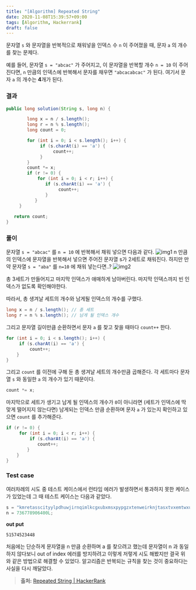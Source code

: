 ```yaml
---
title: "[Algorithm] Repeated String"
date: 2020-11-08T15:39:57+09:00
tags: [Algorithm, Hackerrank]
draft: false
---
```

문자열 `s` 와 문자열을 반복적으로 채워넣을 인덱스 수 `n` 이 주어졌을 때, 문자 `a` 의 개수를 찾는 문제다.

예를 들어, 문자열 `s = "abcac"` 가 주어지고, 이 문자열을 반복할 개수  `n = 10` 이 주어진다면, `n` 만큼의 인덱스에 반복해서 문자를 채우면  `"abcacabcac"` 가 된다. 여기서 문자 `a` 의 개수는 **4**개가 된다. 

### 결과
```java
public long solution(String s, long n) {

        long x = n / s.length();
        long r = n % s.length();
        long count = 0;

        for (int i = 0; i < s.length(); i++) {
             if (s.charAt(i) == 'a') {
                  count++;
             }
        }
        count *= x;
        if (r != 0) {
            for (int i = 0; i < r; i++) {
               if (s.charAt(i) == 'a') {
                    count++;
               }
           }
     }
     
   return count;
}
```

### 풀이

문자열 `s = "abcac"` 를  `n = 10` 에 반복해서 채워 넣으면 다음과 같다.
![img1](/images/2020/11/hackerrank1.png)
n 만큼의 인덱스에 문자열을 반복해서 넣으면 주어진 문자열 s가 2세트로 채워진다.
하지만 만약 문자열 `s = "aba"` 를 `n=10` 에 채워 넣는다면..?
![img2](/images/2020/11/hackerrank2.png)

총 3세트가 만들어지고 마지막 인덱스가 애매하게 남아버린다. 마지막 인덱스까지 빈 인덱스가 없도록 확인해야한다.

따라서, 총 생겨날 세트의 개수와 남게될 인덱스의 개수를 구했다. 
```java
long x = n / s.length(); // 총 세트
long r = n % s.length(); // 남게 될 인덱스 개수
```
그리고 문자열 길이만큼 순환하면서 문자  `a` 를 찾고 찾을 때마다 `count++` 한다.
```java
for (int i = 0; i < s.length(); i++) {
     if (s.charAt(i) == 'a') {
         count++;
    }
}
```

그리고 `count` 를 이전에 구해 둔 총 생겨날 세트의 개수만큼 곱해준다. 각 세트마다 문자열 `s` 와 동일한 `a` 의 개수가 있기 때문이다.
```java
count *= x;
```
마지막으로 세트가 생기고 남게 될 인덱스의 개수가 `0`이 아니라면 (세트가 인덱스에 딱 맞게 떨어지지 않는다면) 남게되는 인덱스 만큼 순환하며 문자 `a` 가 있는지 확인하고 있으면 `count` 를 추가해준다.
```java
if (r != 0) {
     for (int i = 0; i < r; i++) {
         if (s.charAt(i) == 'a') {
            count++;
        }
    }
}
```

### Test case

여러차례의 시도 중 테스트 케이스에서 런타임 에러가 발생하면서 통과하지 못한 케이스가 있었는데 그 때 테스트 케이스는 다음과 같았다.
```java
s = "kmretasscityylpdhuwjirnqimlkcgxubxmsxpypgzxtenweirknjtasxtvxemtwxuarabssvqdnktqadhyktagjxoanknhgilnm"
n = 736778906400L;
```

**out put**
```markdown
51574523448
```
   
처음에는 단순하게 문자열을 n 만큼 순환하며 a 를 찾으려고 했는데 문자열이 n 과 동일하지 않다보니 out of index 에러를 방지하려고 이렇게 저렇게 시도 해봤지만 결국 위와 같은 방법으로 해결할 수 있었다. 알고리즘은 반복되는 규칙을 찾는 것이 중요하다는 사실을 다시 깨달았다.
   
   
> **출처:**
[Repeated String | HackerRank](https://www.hackerrank.com/challenges/repeated-string/problem?h_l=interview&playlist_slugs%5B%5D=interview-preparation-kit&playlist_slugs%5B%5D=warmup)
